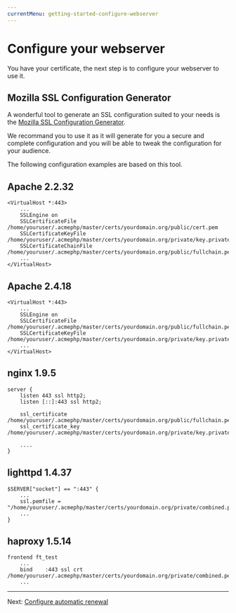 ```yaml
---
currentMenu: getting-started-configure-webserver
---
```


# Configure your webserver

You have your certificate, the next step is to configure your webserver to use it.

## Mozilla SSL Configuration Generator

A wonderful tool to generate an SSL configuration suited to your needs is the
[Mozilla SSL Configuration Generator](https://mozilla.github.io/server-side-tls/ssl-config-generator/).

We recommand you to use it as it will generate for you a secure and complete configuration and
you will be able to tweak the configuration for your audience.

The following configuration examples are based on this tool.

## Apache 2.2.32

```
<VirtualHost *:443>
    ...
    SSLEngine on
    SSLCertificateFile      /home/youruser/.acmephp/master/certs/yourdomain.org/public/cert.pem
    SSLCertificateKeyFile   /home/youruser/.acmephp/master/certs/yourdomain.org/private/key.private.pem
    SSLCertificateChainFile /home/youruser/.acmephp/master/certs/yourdomain.org/public/fullchain.pem
    ...
</VirtualHost>
```

## Apache 2.4.18

```
<VirtualHost *:443>
    ...
    SSLEngine on
    SSLCertificateFile      /home/youruser/.acmephp/master/certs/yourdomain.org/public/fullchain.pem
    SSLCertificateKeyFile   /home/youruser/.acmephp/master/certs/yourdomain.org/private/key.private.pem
    ...
</VirtualHost>
```

## nginx 1.9.5

```
server {
    listen 443 ssl http2;
    listen [::]:443 ssl http2;

    ssl_certificate     /home/youruser/.acmephp/master/certs/yourdomain.org/public/fullchain.pem;
    ssl_certificate_key /home/youruser/.acmephp/master/certs/yourdomain.org/private/key.private.pem;

    ....
}
```

## lighttpd 1.4.37

```
$SERVER["socket"] == ":443" {
    ...
    ssl.pemfile = "/home/youruser/.acmephp/master/certs/yourdomain.org/private/combined.pem"
    ...
}
```

## haproxy 1.5.14

```
frontend ft_test
    ...
    bind    :443 ssl crt /home/youruser/.acmephp/master/certs/yourdomain.org/private/combined.pem
    ...
```

---------------------------------------------------------------------

Next: [Configure automatic renewal](/documentation/getting-started/4-automatic-renewal.html)
